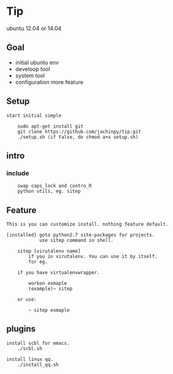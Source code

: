 Tip
========

ubuntu 12.04 or 14.04


## Goal

- initial ubuntu env
- develoop tool
- system tool
- configuration more feature


## Setup

    start initial simple

	    sudo apt-get install git
	    git clone https://github.com/jachinpy/tip.git
        ./setup.sh (if False, do chmod a+x setup.sh)

## intro

### include

        swap caps_lock and contro_R
        python utils, eg. sitep
        
## Feature

    This is you can customize install. nothing feature default.

    [installed] goto python2.7 site-packages for projects.
                use sitep command in shell.
        
        sitep [virutalenv name]
            if you in virutalenv. You can use it by itself.
            for eg.

        if you have virtualenvwrapper.

            workon exmaple
            (example)~ sitep

        or use:

            ~ sitep exmaple

## plugins

    install scbl for emacs.
        ./scbl.sh

	install linux qq.
	    ./install_qq.sh

